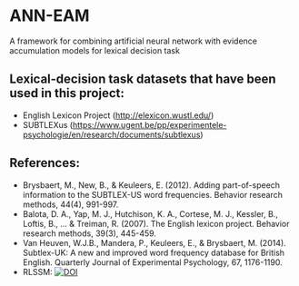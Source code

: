 # ANN-EAM
A framework for combining artificial neural network with evidence accumulation models for lexical decision task

## Lexical-decision task datasets that have been used in this project:
* English Lexicon Project (http://elexicon.wustl.edu/)
* SUBTLEXus (https://www.ugent.be/pp/experimentele-psychologie/en/research/documents/subtlexus)

## References:
* Brysbaert, M., New, B., & Keuleers, E. (2012). Adding part-of-speech information to the SUBTLEX-US word frequencies. Behavior research methods, 44(4), 991-997.
* Balota, D. A., Yap, M. J., Hutchison, K. A., Cortese, M. J., Kessler, B., Loftis, B., ... & Treiman, R. (2007). The English lexicon project. Behavior research methods, 39(3), 445-459.
* Van Heuven, W.J.B., Mandera, P., Keuleers, E., & Brysbaert, M. (2014). Subtlex-UK: A new and improved word frequency database for British English. Quarterly Journal of Experimental Psychology, 67, 1176-1190.
* RLSSM: [![DOI](https://zenodo.org/badge/DOI/10.5281/zenodo.4562217.svg)](https://doi.org/10.5281/zenodo.4562217)
